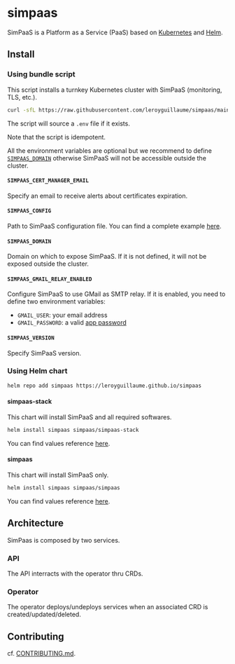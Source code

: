 # simpaas

SimPaaS is a Platform as a Service (PaaS) based on [Kubernetes](https://kubernetes.io/) and [Helm](https://helm.sh/).

## Install

### Using bundle script

This script installs a turnkey Kubernetes cluster with SimPaaS (monitoring, TLS, etc.).

```bash
curl -sfL https://raw.githubusercontent.com/leroyguillaume/simpaas/main/get-simpaas | bash -
```

The script will source a `.env` file if it exists.

Note that the script is idempotent.

All the environment variables are optional but we recommend to define [`SIMPAAS_DOMAIN`](#simpaas_domain) otherwise SimPaaS will not be accessible outside the cluster.

#### `SIMPAAS_CERT_MANAGER_EMAIL`

Specify an email to receive alerts about certificates expiration.

#### `SIMPAAS_CONFIG`

Path to SimPaaS configuration file. You can find a complete example [here](charts/simpaas/values.yaml).

#### `SIMPAAS_DOMAIN`

Domain on which to expose SimPaaS. If it is not defined, it will not be exposed outside the cluster.

#### `SIMPAAS_GMAIL_RELAY_ENABLED`

Configure SimPaaS to use GMail as SMTP relay. If it is enabled, you need to define two environment variables:
- `GMAIL_USER`: your email address
- `GMAIL_PASSWORD`: a valid [app password](https://support.google.com/accounts/answer/185833)


#### `SIMPAAS_VERSION`

Specify SimPaaS version.

### Using Helm chart

```bash
helm repo add simpaas https://leroyguillaume.github.io/simpaas
```

#### simpaas-stack

This chart will install SimPaaS and all required softwares.

```bash
helm install simpaas simpaas/simpaas-stack
```

You can find values reference [here](charts/simpaas-stack/values.yaml).

#### simpaas

This chart will install SimPaaS only.

```bash
helm install simpaas simpaas/simpaas
```

You can find values reference [here](charts/simpaas/values.yaml).

## Architecture

SimPaas is composed by two services.

### API

The API interracts with the operator thru CRDs.

### Operator

The operator deploys/undeploys services when an associated CRD is created/updated/deleted.

## Contributing

cf. [CONTRIBUTING.md](CONTRIBUTING.md).
